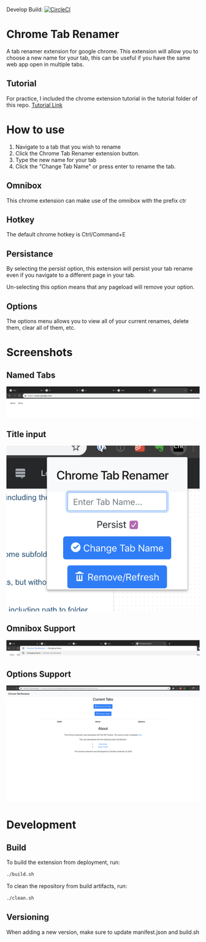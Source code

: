 Develop Build: [![CircleCI](https://circleci.com/gh/wcchristian/chrome-tab-renamer/tree/develop.svg?style=svg)](https://circleci.com/gh/wcchristian/chrome-tab-renamer/tree/develop)
# Chrome Tab Renamer
A tab renamer extension for google chrome. This extension will allow you to choose a new name for your tab, this can be useful if you have the same web app open in multiple tabs.

## Tutorial
For practice, I included the chrome extension tutorial in the tutorial folder of this repo.
[Tutorial Link](https://developer.chrome.com/extensions/getstarted)

# How to use
1. Navigate to a tab that you wish to rename
1. Click the Chrome Tab Renamer extension button.
1. Type the new name for your tab
1. Click the "Change Tab Name" or press enter to rename the tab.

## Omnibox
This chrome extension can make use of the omnibox with the prefix ctr

## Hotkey
The default chrome hotkey is Ctrl/Command+E

## Persistance
By selecting the persist option, this extension will persist your tab rename even if you navigate to a different page in your tab.

Un-selecting this option means that any pageload will remove your option.

## Options
The options menu allows you to view all of your current renames, delete them, clear all of them, etc.

# Screenshots
## Named Tabs

![Image of Tabs](screenshots/tabs.png)

## Title input

![Image of Input](screenshots/enter.png)

## Omnibox Support

![Image of Omnibox](screenshots/omnibox.png)

## Options Support
![Image of Options](screenshots/options.png)

# Development
## Build
To build the extension from deployment, run:
```sh
./build.sh
```

To clean the repository from build artifacts, run:
```sh
./clean.sh
```

## Versioning
When adding a new version, make sure to update manifest.json and build.sh
